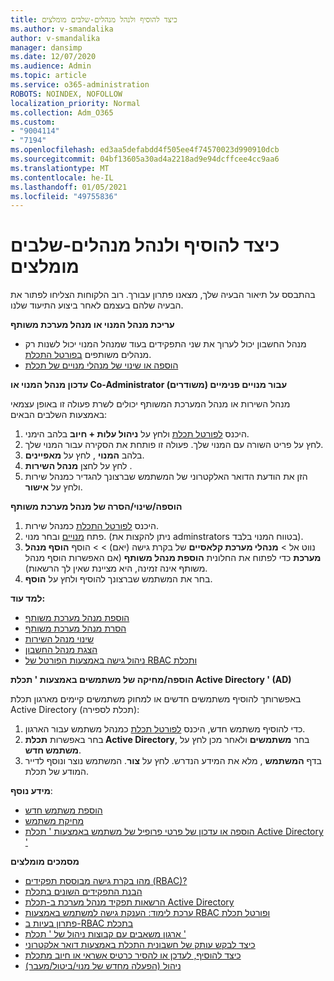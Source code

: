 ```yaml
---
title: כיצד להוסיף ולנהל מנהלים-שלבים מומלצים
ms.author: v-smandalika
author: v-smandalika
manager: dansimp
ms.date: 12/07/2020
ms.audience: Admin
ms.topic: article
ms.service: o365-administration
ROBOTS: NOINDEX, NOFOLLOW
localization_priority: Normal
ms.collection: Adm_O365
ms.custom:
- "9004114"
- "7194"
ms.openlocfilehash: ed3aa5defabdd4f505ee4f74570023d990910dcb
ms.sourcegitcommit: 04bf13605a30ad4a2218ad9e94dcffcee4cc9aa6
ms.translationtype: MT
ms.contentlocale: he-IL
ms.lasthandoff: 01/05/2021
ms.locfileid: "49755836"
---
```

# <a name="how-to-add-and-manage-administrators---recommended-steps"></a>כיצד להוסיף ולנהל מנהלים-שלבים מומלצים

בהתבסס על תיאור הבעיה שלך, מצאנו פתרון עבורך. רוב הלקוחות הצליחו לפתור את הבעיה שלהם בעצמם לאחר ביצוע התיעוד שלנו.

**עריכת מנהל המנוי או מנהל מערכת משותף**

- מנהל החשבון יכול לערוך את שני התפקידים בעוד שמנהל המנוי יכול לשנות רק מנהלים משותפים [בפורטל התכלת](https://ms.portal.azure.com/#home).
- [הוספה או שינוי של מנהלי מנויים של תכלת](https://docs.microsoft.com/azure/cost-management-billing/manage/add-change-subscription-administrator)

**עדכון מנהל המנוי או Co-Administrator עבור מנויים פנימיים (משודרים)**

מנהל השירות או מנהל המערכת המשותף יכולים לשרת פעולה זו באופן עצמאי באמצעות השלבים הבאים:

1. היכנס [לפורטל תכלת](https://ms.portal.azure.com/#home) ולחץ על **ניהול עלות + חיוב** בלהב הימני.
2. לחץ על פריט השורה עם המנוי שלך. פעולה זו פותחת את הסקירה עבור המנוי שלך.
3. בלהב **המנוי** , לחץ על **מאפיינים**. 
4. לחץ על לחצן **מנהל השירות** .
5. הזן את הודעת הדואר האלקטרוני של המשתמש שברצונך להגדיר כמנהל שירות ולחץ על **אישור**.

**הוספה/שינוי/הסרה של מנהל מערכת משותף**

1. היכנס [לפורטל התכלת](https://ms.portal.azure.com/#home) כמנהל שירות.
2. פתח [מנויים](https://ms.portal.azure.com/#blade/Microsoft_Azure_Billing/SubscriptionsBlade) ובחר מנוי. (ניתן להקצות את adminstrators בטווח המנוי בלבד).
3. נווט אל   >  **מנהלי מערכת קלאסיים** של בקרת גישה (יאם)  >    >  הוסף **הוסף מנהל מערכת** כדי לפתוח את החלונית **הוספת מנהל משותף** (אם האפשרות הוסף מנהל משותף אינה זמינה, היא מציינת שאין לך הרשאות).
4. בחר את המשתמש שברצונך להוסיף ולחץ על **הוסף**.

**למד עוד:**
- [הוספת מנהל מערכת משותף](https://docs.microsoft.com/azure/role-based-access-control/classic-administrators)
- [הסרת מנהל מערכת משותף](https://docs.microsoft.com/azure/role-based-access-control/classic-administrators)
- [שינוי מנהל השירות](https://docs.microsoft.com/azure/role-based-access-control/classic-administrators)
- [הצגת מנהל החשבון](https://docs.microsoft.com/azure/role-based-access-control/classic-administrators)
- [ניהול גישה באמצעות הפורטל של RBAC ותכלת](https://docs.microsoft.com/azure/role-based-access-control/role-assignments-portal)

**הוספה/מחיקה של משתמשים באמצעות ' תכלת Active Directory ' (AD)**

באפשרותך להוסיף משתמשים חדשים או למחוק משתמשים קיימים מארגון תכלת Active Directory (תכלת לספירה):

1. כדי להוסיף משתמש חדש, היכנס [לפורטל תכלת](https://ms.portal.azure.com/#home) כמנהל משתמש עבור הארגון.
2. בחר באפשרות **תכלת Active Directory**, בחר **משתמשים** ולאחר מכן לחץ על **משתמש חדש**.
3. בדף **המשתמש** , מלא את המידע הנדרש. לחץ על **צור**. המשתמש נוצר ונוסף לדייר המודע של תכלת.

**מידע נוסף**:

- [הוספת משתמש חדש](https://docs.microsoft.com/azure/active-directory/fundamentals/add-users-azure-active-directory)
- [מחיקת משתמש](https://docs.microsoft.com/azure/active-directory/fundamentals/add-users-azure-active-directory)
- [הוספה או עדכון של פרטי פרופיל של משתמש באמצעות ' תכלת Active Directory '](https://docs.microsoft.com/azure/active-directory/fundamentals/active-directory-users-profile-azure-portal)

**מסמכים מומלצים**

- [מהו בקרת גישה מבוססת תפקידים (RBAC)?](https://docs.microsoft.com/azure/role-based-access-control/overview)
- [הבנת התפקידים השונים בתכלת](https://docs.microsoft.com/azure/role-based-access-control/rbac-and-directory-admin-roles)
- [הרשאות תפקיד מנהל מערכת ב-תכלת Active Directory](https://docs.microsoft.com/azure/active-directory/roles/permissions-reference)
- [ערכת לימוד: הענקת גישה למשתמש באמצעות RBAC ופורטל תכלת](https://docs.microsoft.com/azure/role-based-access-control/quickstart-assign-role-user-portal)
- [פתרון בעיות ב-RBAC בתכלת](https://docs.microsoft.com/azure/role-based-access-control/troubleshooting)
- [ארגון משאבים עם קבוצות ניהול של ' תכלת '](https://docs.microsoft.com/azure/governance/management-groups/overview)
- [כיצד לבקש עותק של חשבונית התכלת באמצעות דואר אלקטרוני](https://azure.microsoft.com/en-us/blog/azure-email-invoices/)
- [כיצד להוסיף, לעדכן או להסיר כרטיס אשראי או חיוב מתכלת](https://docs.microsoft.com/azure/cost-management-billing/manage/change-credit-card)
- [ניהול (הפעלה מחדש של מנוי/ביטול/מעבר)](https://docs.microsoft.com/azure/cost-management-billing/manage/subscription-disabled)



